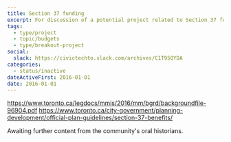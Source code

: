 ```yaml
---
title: Section 37 funding
excerpt: For discussion of a potential project related to Section 37 funding.
tags:
  - type/project
  - topic/budgets
  - type/breakout-project
social:
  slack: https://civictechto.slack.com/archives/C1T95QYDA
categories:
  - status/inactive
dateActiveFirst: 2016-01-01
date: 2016-01-01
---
```

https://www.toronto.ca/legdocs/mmis/2016/mm/bgrd/backgroundfile-96904.pdf
https://www.toronto.ca/city-government/planning-development/official-plan-guidelines/section-37-benefits/


Awaiting further content from the community's oral historians.